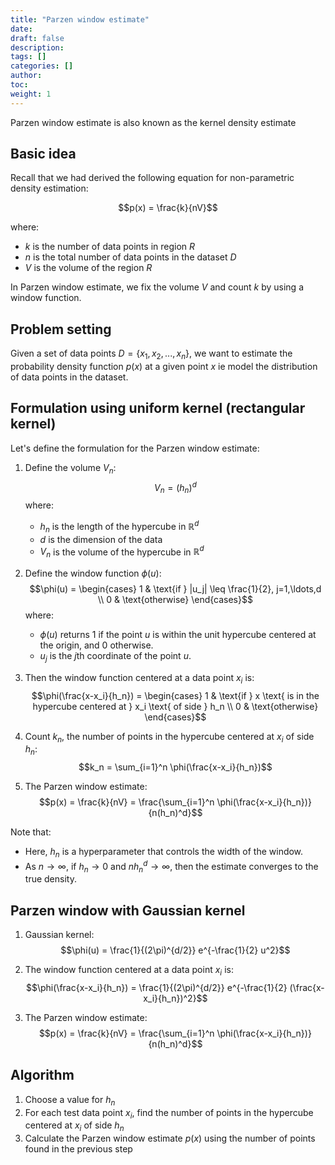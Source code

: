 ```yaml
---
title: "Parzen window estimate"
date:
draft: false
description:
tags: []
categories: []
author:
toc:
weight: 1
---
```

Parzen window estimate is also known as the kernel density estimate

## Basic idea

Recall that we had derived the following equation for non-parametric density estimation:

$$p(x) = \frac{k}{nV}$$

where:
- $k$ is the number of data points in region $R$
- $n$ is the total number of data points in the dataset $D$
- $V$ is the volume of the region $R$

In Parzen window estimate, we fix the volume $V$ and count $k$ by using a window function.

## Problem setting
Given a set of data points $D = \{x_1, x_2, ..., x_n\}$, we want to estimate the probability density function $p(x)$ at a given point $x$ ie model the distribution of data points in the dataset.

## Formulation using uniform kernel (rectangular kernel)

Let's define the formulation for the Parzen window estimate:

1. Define the volume $V_n$:
   $$V_n = (h_n)^d$$
   where:
   - $h_n$ is the length of the hypercube in $\mathbb{R}^d$
   - $d$ is the dimension of the data
   - $V_n$ is the volume of the hypercube in $\mathbb{R}^d$

2. Define the window function $\phi(u)$:
   $$\phi(u) = \begin{cases}
   1 & \text{if } |u_j| \leq \frac{1}{2}, j=1,\ldots,d \\
   0 & \text{otherwise}
   \end{cases}$$
   where:
   - $\phi(u)$ returns 1 if the point $u$ is within the unit hypercube centered at the origin, and 0 otherwise.
   - $u_j$ is the $j$th coordinate of the point $u$.

3. Then the window function centered at a data point $x_i$ is:
   $$\phi(\frac{x-x_i}{h_n}) = \begin{cases}
   1 & \text{if } x \text{ is in the hypercube centered at } x_i \text{ of side } h_n \\
   0 & \text{otherwise}
   \end{cases}$$

4. Count $k_n$, the number of points in the hypercube centered at $x_i$ of side $h_n$:
   $$k_n = \sum_{i=1}^n \phi(\frac{x-x_i}{h_n})$$

5. The Parzen window estimate:
   $$p(x) = \frac{k}{nV} = \frac{\sum_{i=1}^n \phi(\frac{x-x_i}{h_n})}{n(h_n)^d}$$

Note that:
- Here, $h_n$ is a hyperparameter that controls the width of the window.
- As $n \to \infty$, if $h_n \to 0$ and $nh_n^d \to \infty$, then the estimate converges to the true density.

## Parzen window with Gaussian kernel

1. Gaussian kernel:
   $$\phi(u) = \frac{1}{(2\pi)^{d/2}} e^{-\frac{1}{2} u^2}$$

2. The window function centered at a data point $x_i$ is:
   $$\phi(\frac{x-x_i}{h_n}) = \frac{1}{(2\pi)^{d/2}} e^{-\frac{1}{2} (\frac{x-x_i}{h_n})^2}$$

3. The Parzen window estimate:
   $$p(x) = \frac{k}{nV} = \frac{\sum_{i=1}^n \phi(\frac{x-x_i}{h_n})}{n(h_n)^d}$$

## Algorithm

1. Choose a value for $h_n$
2. For each test data point $x_i$, find the number of points in the hypercube centered at $x_i$ of side $h_n$
3. Calculate the Parzen window estimate $p(x)$ using the number of points found in the previous step



